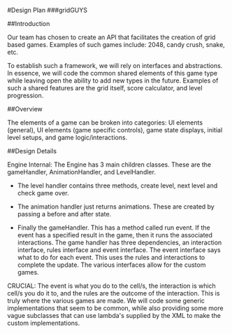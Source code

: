 #Design Plan
###gridGUYS

##Introduction

Our team has chosen to create an API that facilitates the creation of grid based games. Examples of
such games include: 2048, candy crush, snake, etc. 

To establish such a framework, we will rely on interfaces and abstractions. In essence, we will code
the common shared elements of this game type while leaving open the ability to add new types in the 
future. Examples of such a shared features are the grid itself, score calculator, and level progression. 

##Overview 

The elements of a game can be broken into categories: UI elements (general), UI 
elements (game specific controls), game state displays, initial level setups, and game 
logic/interactions. 

##Design Details

Engine Internal: The Engine has 3 main children classes. These are the gameHandler, AnimationHandler, and LevelHandler. 

* The level handler contains three methods, create level, next level and check game over. 

* The animation handler just returns animations. These are created by passing a before and after state. 

* Finally the gameHandler. This has a method called run event. If the event has a specified result in the game, then it runs the associated interactions. The game handler has three dependencies, an interaction interface, rules interface and event interface. The event interface says what to do for each event. This uses the rules and interactions to complete the update. The various interfaces allow for the custom games. 

CRUCIAL: The event is what you do to the cell/s, the interaction is which cell/s you do it to, and the rules are the outcome of the interaction. This is truly where the various games are made. We will code some generic implementations that seem to be common, while also providing some more vague subclasses that can use lambda's supplied by the XML to make the custom implementations. 
